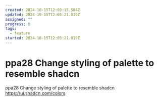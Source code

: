 ```yaml
---
created: 2024-10-15T12:03:15.504Z
updated: 2024-10-15T12:03:21.019Z
assigned: ""
progress: 0
tags:
  - feature
started: 2024-10-15T12:03:21.019Z
---
```


# ppa28 Change styling of palette to resemble shadcn

ppa28 Change styling of palette to resemble shadcn https://ui.shadcn.com/colors
